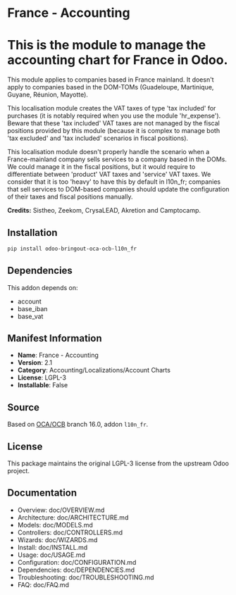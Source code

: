 # France - Accounting


This is the module to manage the accounting chart for France in Odoo.
========================================================================

This module applies to companies based in France mainland. It doesn't apply to
companies based in the DOM-TOMs (Guadeloupe, Martinique, Guyane, Réunion, Mayotte).

This localisation module creates the VAT taxes of type 'tax included' for purchases
(it is notably required when you use the module 'hr_expense'). Beware that these
'tax included' VAT taxes are not managed by the fiscal positions provided by this
module (because it is complex to manage both 'tax excluded' and 'tax included'
scenarios in fiscal positions).

This localisation module doesn't properly handle the scenario when a France-mainland
company sells services to a company based in the DOMs. We could manage it in the
fiscal positions, but it would require to differentiate between 'product' VAT taxes
and 'service' VAT taxes. We consider that it is too 'heavy' to have this by default
in l10n_fr; companies that sell services to DOM-based companies should update the
configuration of their taxes and fiscal positions manually.

**Credits:** Sistheo, Zeekom, CrysaLEAD, Akretion and Camptocamp.


## Installation

```bash
pip install odoo-bringout-oca-ocb-l10n_fr
```

## Dependencies

This addon depends on:
- account
- base_iban
- base_vat

## Manifest Information

- **Name**: France - Accounting
- **Version**: 2.1
- **Category**: Accounting/Localizations/Account Charts
- **License**: LGPL-3
- **Installable**: False

## Source

Based on [OCA/OCB](https://github.com/OCA/OCB) branch 16.0, addon `l10n_fr`.

## License

This package maintains the original LGPL-3 license from the upstream Odoo project.

## Documentation

- Overview: doc/OVERVIEW.md
- Architecture: doc/ARCHITECTURE.md
- Models: doc/MODELS.md
- Controllers: doc/CONTROLLERS.md
- Wizards: doc/WIZARDS.md
- Install: doc/INSTALL.md
- Usage: doc/USAGE.md
- Configuration: doc/CONFIGURATION.md
- Dependencies: doc/DEPENDENCIES.md
- Troubleshooting: doc/TROUBLESHOOTING.md
- FAQ: doc/FAQ.md

